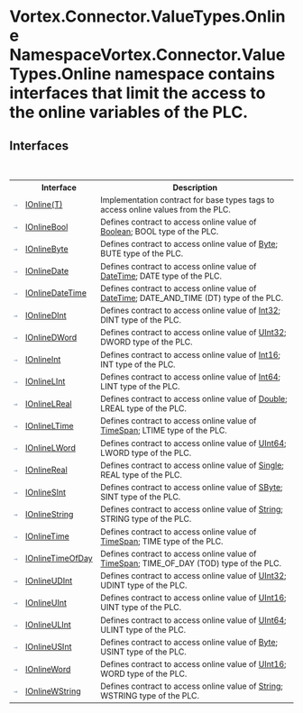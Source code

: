 # Vortex.Connector.ValueTypes.Online NamespaceVortex.Connector.ValueTypes.Online namespace contains interfaces that limit the access to the online variables of the PLC.



## Interfaces
&nbsp;<table><tr><th></th><th>Interface</th><th>Description</th></tr><tr><td>![Public interface](media/pubinterface.gif "Public interface")</td><td><a href="T_Vortex_Connector_ValueTypes_Online_IOnline_1.md">IOnline(T)</a></td><td>
Implementation contract for base types tags to access online values from the PLC.</td></tr><tr><td>![Public interface](media/pubinterface.gif "Public interface")</td><td><a href="T_Vortex_Connector_ValueTypes_Online_IOnlineBool.md">IOnlineBool</a></td><td>
Defines contract to access online value of <a href="http://msdn2.microsoft.com/en-us/library/a28wyd50" target="_blank">Boolean</a>; BOOL type of the PLC.</td></tr><tr><td>![Public interface](media/pubinterface.gif "Public interface")</td><td><a href="T_Vortex_Connector_ValueTypes_Online_IOnlineByte.md">IOnlineByte</a></td><td>
Defines contract to access online value of <a href="http://msdn2.microsoft.com/en-us/library/yyb1w04y" target="_blank">Byte</a>; BUTE type of the PLC.</td></tr><tr><td>![Public interface](media/pubinterface.gif "Public interface")</td><td><a href="T_Vortex_Connector_ValueTypes_Online_IOnlineDate.md">IOnlineDate</a></td><td>
Defines contract to access online value of <a href="http://msdn2.microsoft.com/en-us/library/03ybds8y" target="_blank">DateTime</a>; DATE type of the PLC.</td></tr><tr><td>![Public interface](media/pubinterface.gif "Public interface")</td><td><a href="T_Vortex_Connector_ValueTypes_Online_IOnlineDateTime.md">IOnlineDateTime</a></td><td>
Defines contract to access online value of <a href="http://msdn2.microsoft.com/en-us/library/03ybds8y" target="_blank">DateTime</a>; DATE_AND_TIME (DT) type of the PLC.</td></tr><tr><td>![Public interface](media/pubinterface.gif "Public interface")</td><td><a href="T_Vortex_Connector_ValueTypes_Online_IOnlineDInt.md">IOnlineDInt</a></td><td>
Defines contract to access online value of <a href="http://msdn2.microsoft.com/en-us/library/td2s409d" target="_blank">Int32</a>; DINT type of the PLC.</td></tr><tr><td>![Public interface](media/pubinterface.gif "Public interface")</td><td><a href="T_Vortex_Connector_ValueTypes_Online_IOnlineDWord.md">IOnlineDWord</a></td><td>
Defines contract to access online value of <a href="http://msdn2.microsoft.com/en-us/library/ctys3981" target="_blank">UInt32</a>; DWORD type of the PLC.</td></tr><tr><td>![Public interface](media/pubinterface.gif "Public interface")</td><td><a href="T_Vortex_Connector_ValueTypes_Online_IOnlineInt.md">IOnlineInt</a></td><td>
Defines contract to access online value of <a href="http://msdn2.microsoft.com/en-us/library/e07e6fds" target="_blank">Int16</a>; INT type of the PLC.</td></tr><tr><td>![Public interface](media/pubinterface.gif "Public interface")</td><td><a href="T_Vortex_Connector_ValueTypes_Online_IOnlineLInt.md">IOnlineLInt</a></td><td>
Defines contract to access online value of <a href="http://msdn2.microsoft.com/en-us/library/6yy583ek" target="_blank">Int64</a>; LINT type of the PLC.</td></tr><tr><td>![Public interface](media/pubinterface.gif "Public interface")</td><td><a href="T_Vortex_Connector_ValueTypes_Online_IOnlineLReal.md">IOnlineLReal</a></td><td>
Defines contract to access online value of <a href="http://msdn2.microsoft.com/en-us/library/643eft0t" target="_blank">Double</a>; LREAL type of the PLC.</td></tr><tr><td>![Public interface](media/pubinterface.gif "Public interface")</td><td><a href="T_Vortex_Connector_ValueTypes_Online_IOnlineLTime.md">IOnlineLTime</a></td><td>
Defines contract to access online value of <a href="http://msdn2.microsoft.com/en-us/library/269ew577" target="_blank">TimeSpan</a>; LTIME type of the PLC.</td></tr><tr><td>![Public interface](media/pubinterface.gif "Public interface")</td><td><a href="T_Vortex_Connector_ValueTypes_Online_IOnlineLWord.md">IOnlineLWord</a></td><td>
Defines contract to access online value of <a href="http://msdn2.microsoft.com/en-us/library/06cf7918" target="_blank">UInt64</a>; LWORD type of the PLC.</td></tr><tr><td>![Public interface](media/pubinterface.gif "Public interface")</td><td><a href="T_Vortex_Connector_ValueTypes_Online_IOnlineReal.md">IOnlineReal</a></td><td>
Defines contract to access online value of <a href="http://msdn2.microsoft.com/en-us/library/3www918f" target="_blank">Single</a>; REAL type of the PLC.</td></tr><tr><td>![Public interface](media/pubinterface.gif "Public interface")</td><td><a href="T_Vortex_Connector_ValueTypes_Online_IOnlineSInt.md">IOnlineSInt</a></td><td>
Defines contract to access online value of <a href="http://msdn2.microsoft.com/en-us/library/f71b253d" target="_blank">SByte</a>; SINT type of the PLC.</td></tr><tr><td>![Public interface](media/pubinterface.gif "Public interface")</td><td><a href="T_Vortex_Connector_ValueTypes_Online_IOnlineString.md">IOnlineString</a></td><td>
Defines contract to access online value of <a href="http://msdn2.microsoft.com/en-us/library/s1wwdcbf" target="_blank">String</a>; STRING type of the PLC.</td></tr><tr><td>![Public interface](media/pubinterface.gif "Public interface")</td><td><a href="T_Vortex_Connector_ValueTypes_Online_IOnlineTime.md">IOnlineTime</a></td><td>
Defines contract to access online value of <a href="http://msdn2.microsoft.com/en-us/library/269ew577" target="_blank">TimeSpan</a>; TIME type of the PLC.</td></tr><tr><td>![Public interface](media/pubinterface.gif "Public interface")</td><td><a href="T_Vortex_Connector_ValueTypes_Online_IOnlineTimeOfDay.md">IOnlineTimeOfDay</a></td><td>
Defines contract to access online value of <a href="http://msdn2.microsoft.com/en-us/library/269ew577" target="_blank">TimeSpan</a>; TIME_OF_DAY (TOD) type of the PLC.</td></tr><tr><td>![Public interface](media/pubinterface.gif "Public interface")</td><td><a href="T_Vortex_Connector_ValueTypes_Online_IOnlineUDInt.md">IOnlineUDInt</a></td><td>
Defines contract to access online value of <a href="http://msdn2.microsoft.com/en-us/library/ctys3981" target="_blank">UInt32</a>; UDINT type of the PLC.</td></tr><tr><td>![Public interface](media/pubinterface.gif "Public interface")</td><td><a href="T_Vortex_Connector_ValueTypes_Online_IOnlineUInt.md">IOnlineUInt</a></td><td>
Defines contract to access online value of <a href="http://msdn2.microsoft.com/en-us/library/s6eyk10z" target="_blank">UInt16</a>; UINT type of the PLC.</td></tr><tr><td>![Public interface](media/pubinterface.gif "Public interface")</td><td><a href="T_Vortex_Connector_ValueTypes_Online_IOnlineULInt.md">IOnlineULInt</a></td><td>
Defines contract to access online value of <a href="http://msdn2.microsoft.com/en-us/library/06cf7918" target="_blank">UInt64</a>; ULINT type of the PLC.</td></tr><tr><td>![Public interface](media/pubinterface.gif "Public interface")</td><td><a href="T_Vortex_Connector_ValueTypes_Online_IOnlineUSInt.md">IOnlineUSInt</a></td><td>
Defines contract to access online value of <a href="http://msdn2.microsoft.com/en-us/library/yyb1w04y" target="_blank">Byte</a>; USINT type of the PLC.</td></tr><tr><td>![Public interface](media/pubinterface.gif "Public interface")</td><td><a href="T_Vortex_Connector_ValueTypes_Online_IOnlineWord.md">IOnlineWord</a></td><td>
Defines contract to access online value of <a href="http://msdn2.microsoft.com/en-us/library/s6eyk10z" target="_blank">UInt16</a>; WORD type of the PLC.</td></tr><tr><td>![Public interface](media/pubinterface.gif "Public interface")</td><td><a href="T_Vortex_Connector_ValueTypes_Online_IOnlineWString.md">IOnlineWString</a></td><td>
Defines contract to access online value of <a href="http://msdn2.microsoft.com/en-us/library/s1wwdcbf" target="_blank">String</a>; WSTRING type of the PLC.</td></tr></table>&nbsp;
